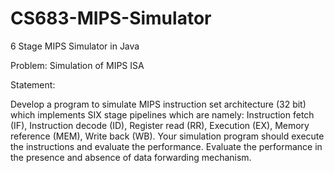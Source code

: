 CS683-MIPS-Simulator
====================

6 Stage MIPS Simulator in Java

Problem: Simulation of MIPS ISA

Statement:

Develop a program to simulate MIPS instruction set architecture (32 bit) which implements SIX stage pipelines which are namely: Instruction fetch (IF), Instruction decode (ID), Register read (RR), Execution (EX), Memory reference (MEM), Write back (WB). Your simulation program should execute the instructions and evaluate the performance. Evaluate the performance in the presence and absence of data forwarding mechanism.

